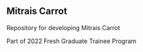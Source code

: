 ## Mitrais Carrot
Repository for developing Mitrais Carrot

Part of 2022 Fresh Graduate Trainee Program